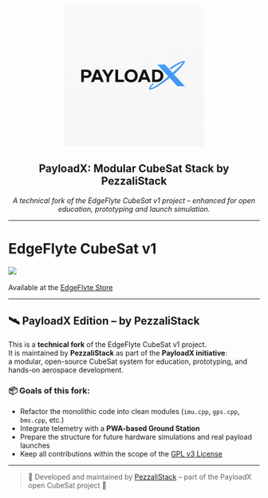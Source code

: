 <p align="center">
  <img src="./docs/PAYLOADX.png" width="280" alt="PayloadX Logo">
</p>

<h2 align="center"><strong>PayloadX: Modular CubeSat Stack by PezzaliStack</strong></h2>

<p align="center">
  <em>A technical fork of the EdgeFlyte CubeSat v1 project – enhanced for open education, prototyping and launch simulation.</em>
</p>

<hr>

# EdgeFlyte CubeSat v1
<img src="https://github.com/edgeflyte/CubeSatV1/assets/153346925/1f8ce65b-c617-4442-bee8-1d9a6def1af1" width="50%">

Available at the <a href="https://store.edgeflyte.com/products/cubesat-kit" target="_blank">EdgeFlyte Store</a>

---

## 🛰️ PayloadX Edition – by PezzaliStack

This is a **technical fork** of the EdgeFlyte CubeSat v1 project.  
It is maintained by **PezzaliStack** as part of the **PayloadX initiative**:  
a modular, open-source CubeSat system for education, prototyping, and hands-on aerospace development.

### 📦 Goals of this fork:
- Refactor the monolithic code into clean modules (`imu.cpp`, `gps.cpp`, `bms.cpp`, etc.)
- Integrate telemetry with a **PWA-based Ground Station**
- Prepare the structure for future hardware simulations and real payload launches
- Keep all contributions within the scope of the [GPL v3 License](./LICENSE)

---

> 🔭 Developed and maintained by [PezzaliStack](https://github.com/PezzaliStack) – part of the PayloadX open CubeSat project 🚀
